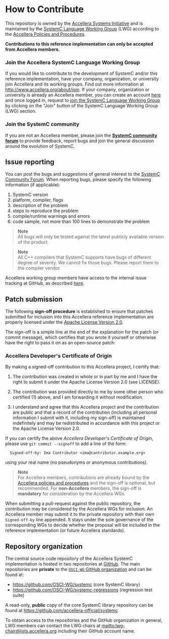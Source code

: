 # How to Contribute

 This repository is owned by the [Accellera Systems Initiative][1] and
 is maintained by the [SystemC Language Working Group][2] (LWG)
 according to the [Accellera Policies and Procedures][3].

 **Contributions to this reference implementation can only be
   accepted from Accellera members.**

### Join the Accellera SystemC Language Working Group

 If you would like to contribute to the development of SystemC and/or this
 reference implementation, have your company, organization, or university
 join Accellera and its working groups.
 Find out more information at http://www.accellera.org/about/join.
 If your company, organization or university is already an Accellera member,
 you can create an account [here][6] and once logged in, request to 
 [join the SystemC Language Working Group][4] by clicking on the "Join" 
 button of the SystemC Language Working Group (LWG) section.

### Join the SystemC community

 If you are not an Accellera member, please join the **[SystemC community
 forum][5]** to provide feedback, report bugs and join the general
 discussion around the evolution of SystemC.


## Issue reporting

You can post the bugs and suggestions of general interest to the
[SystemC Community Forum][5].  When reporting bugs, please specify
the following information (if applicable):

  1. SystemC version
  2. platform, compiler, flags
  3. description of the problem
  4. steps to reproduce the problem
  5. compile/runtime warnings and errors
  6. code sample, not more than 100 lines to demonstrate the problem

> **Note**  
>  All bugs will only be tested against the latest publicly available
>  version of the product.

> **Note**  
>  All C++ compilers that SystemC supports have bugs of different
>  degree of severity. We cannot fix those bugs.
>  Please report them to the compiler vendor.

Accellera working group members have access to the internal issue tracking
at GitHub, as described [here][7].


## Patch submission

The following **sign-off procedure** is established to ensure that
patches submitted for inclusion into this Accellera reference
implementation are properly licensed under the
[Apache License Version 2.0](LICENSE).

The sign-off is a simple line at the end of the explanation for the
patch (or commit message), which certifies that you wrote it yourself
or otherwise have the right to pass it on as an open-source patch:


### Accellera Developer's Certificate of Origin

By making a signed-off contribution to this Accellera project,
I certify that:

 1. The contribution was created in whole or in part by me and I have
    the right to submit it under the Apache License Version 2.0
    (see LICENSE).

 2. The contribution was provided directly to me by some other person
    who certified (1) above, and I am forwarding it without
    modification.

 3. I understand and agree that this Accellera project and the
    contribution are public and that a record of the contribution
    (including all personal information I submit with it, including
    my sign-off) is maintained indefinitely and may be redistributed
    in accordance with this project or the Apache License Version 2.0.

If you can certify the above *Accellera Developer's Certificate of Origin*,
please use `git commit --signoff` to add a line of the form:
```
  Signed-off-by: Ima Contributor <ima@contributor.example.org>
```
using your real name (no pseudonyms or anonymous contributions).

> **Note**  
> For Accellera members, contributions are already bound by the
> [Accellera policies and procedures][3] and the sign-off is optional,
> but recommended.  For **non-Accellera** members, the sign-off is
> **mandatory** for consideration by the Accellera WGs.

When submitting a pull-request against the public repository, the
contribution may be considered by the Accellera WGs for inclusion.
An Accellera member may submit it to the private repository with their
own `Signed-off-by` line appended.  It stays under the sole governance
of the corresponding WGs to decide whether the proposal will be included
in the reference implementation (or future Accellera standards).


## Repository organization

The central source code repository of the Accellera SystemC implementation
is hosted in two repositories at [GitHub](http://github.com).  The main
repositories are **private** to the [`OSCI-WG` GitHub organization][8] and
can be found at:

 * https://github.com/OSCI-WG/systemc             (core SystemC library)
 * https://github.com/OSCI-WG/systemc-regressions (regression test suite)

A read-only, **public** copy of the core SystemC library repository can be found 
at https://github.com/accellera-official/systemc

To obtain access to the repositories and the GitHub organization in general,
LWG members can contact the LWG chairs at <mailto:lwg-chair@lists.accellera.org>
including their GitHub account name.


[1]: https://www.accellera.org
[2]: https://accellera.org/activities/working-groups/systemc-language
[3]: https://accellera.org/about/policies-and-procedures
[4]: https://workspace.accellera.org/workgroup/index
[5]: https://forums.accellera.org/forum/9-systemc/
[6]: https://workspace.accellera.org/site/login
[7]: docs/DEVELOPMENT.md#issue-tracking
[8]: https://github.com/osci-wg
